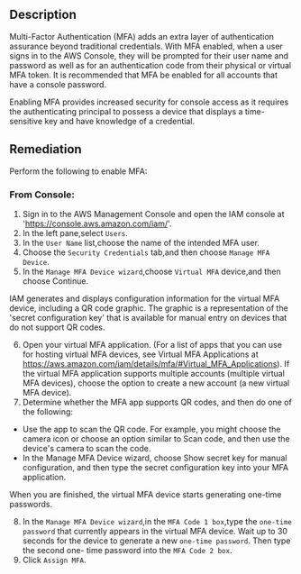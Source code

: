 ## Description

Multi-Factor Authentication (MFA) adds an extra layer of authentication assurance beyond traditional credentials. With MFA enabled, when a user signs in to the AWS Console, they will be prompted for their user name and password as well as for an authentication code from their physical or virtual MFA token. It is recommended that MFA be enabled for all accounts that have a console password.

Enabling MFA provides increased security for console access as it requires the authenticating principal to possess a device that displays a time-sensitive key and have knowledge of a credential.

## Remediation

Perform the following to enable MFA:

### From Console:

1. Sign in to the AWS Management Console and open the IAM console at 'https://console.aws.amazon.com/iam/'.
2. In the left pane,select `Users`.
3. In the `User Name` list,choose the name of the intended MFA user.
4. Choose the `Security Credentials` tab,and then choose `Manage MFA Device`.
5. In the `Manage MFA Device wizard`,choose `Virtual MFA` device,and then choose Continue.

IAM generates and displays configuration information for the virtual MFA device, including a QR code graphic. The graphic is a representation of the 'secret configuration key' that is available for manual entry on devices that do not support QR codes.

6. Open your virtual MFA application. (For a list of apps that you can use for hosting virtual MFA devices, see Virtual MFA Applications at https://aws.amazon.com/iam/details/mfa/#Virtual_MFA_Applications). If the virtual MFA application supports multiple accounts (multiple virtual MFA devices), choose the option to create a new account (a new virtual MFA device).
7. Determine whether the MFA app supports QR codes, and then do one of the following:
- Use the app to scan the QR code. For example, you might choose the camera icon or choose an option similar to Scan code, and then use the device's camera to scan the code.
- In the Manage MFA Device wizard, choose Show secret key for manual configuration, and then type the secret configuration key into your MFA application.

When you are finished, the virtual MFA device starts generating one-time passwords.

8. In the `Manage MFA Device wizard`,in the `MFA Code 1 box`,type the `one-time password` that currently appears in the virtual MFA device. Wait up to 30 seconds for the device to generate a new `one-time password`. Then type the second one- time password into the `MFA Code 2 box`.
9. Click `Assign MFA`.